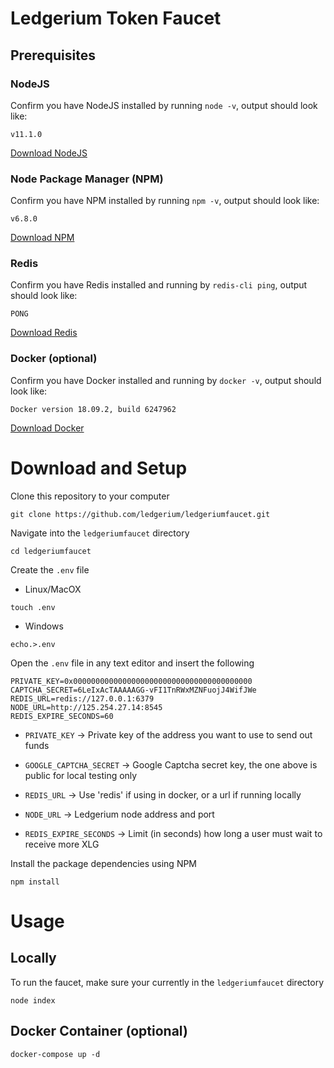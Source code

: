 # Ledgerium Token Faucet

## Prerequisites
### NodeJS
Confirm you have NodeJS installed by running `node -v`, output should look like:

```
v11.1.0
```

[Download NodeJS](https://nodejs.org/en/)

### Node Package Manager (NPM)
Confirm you have NPM installed by running `npm -v`, output should look like:

```
v6.8.0
```

[Download NPM](https://www.npmjs.com/get-npm)

### Redis
Confirm you have Redis installed and running by `redis-cli ping`, output should look like:

```
PONG
```

[Download Redis](https://redis.io/download)

### Docker (optional)
Confirm you have Docker installed and running by `docker -v`, output should look like:

```
Docker version 18.09.2, build 6247962
```

[Download Docker](https://www.docker.com/get-started)


# Download and Setup
Clone this repository to your computer
```
git clone https://github.com/ledgerium/ledgeriumfaucet.git
```

Navigate into the `ledgeriumfaucet` directory
```
cd ledgeriumfaucet
```

Create the `.env` file

* Linux/MacOX
```
touch .env
```
* Windows
```
echo.>.env
```
Open the `.env` file in any text editor and insert the following
```
PRIVATE_KEY=0x0000000000000000000000000000000000000000
CAPTCHA_SECRET=6LeIxAcTAAAAAGG-vFI1TnRWxMZNFuojJ4WifJWe
REDIS_URL=redis://127.0.0.1:6379
NODE_URL=http://125.254.27.14:8545
REDIS_EXPIRE_SECONDS=60
```

* `PRIVATE_KEY` -> Private key of the address you want to use to send out funds

* `GOOGLE_CAPTCHA_SECRET` -> Google Captcha secret key, the one above is public for local testing only

* `REDIS_URL` -> Use 'redis' if using in docker, or a url if running locally

* `NODE_URL` -> Ledgerium node address and port

* `REDIS_EXPIRE_SECONDS` -> Limit (in seconds) how long a user must wait to receive more XLG



Install the package dependencies using NPM
```
npm install
```

# Usage

## Locally

To run the faucet, make sure your currently in the `ledgeriumfaucet` directory

```
node index
```

## Docker Container (optional)

```
docker-compose up -d
```
